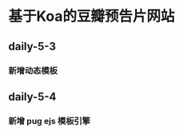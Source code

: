 <!--
 * @Author: xuhj
 * @Date: 2019-12-04 17:37:09
 * @LastEditTime: 2019-12-09 14:30:33
 * @Description: 
 -->
# 基于Koa的豆瓣预告片网站
## daily-5-3
### 新增动态模板
## daily-5-4
### 新增 pug  ejs 模板引擎 